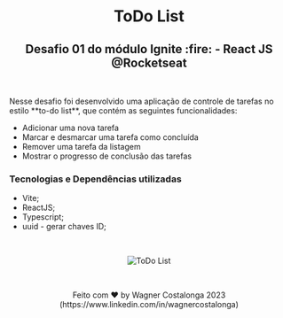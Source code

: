 <h1 align="center">ToDo List</h1>
<h2 align="center">Desafio 01 do módulo Ignite :fire: - React JS @Rocketseat</h2>

<br />
<p>Nesse desafio foi desenvolvido uma aplicação de controle de tarefas no estilo **to-do list**, que contém as seguintes funcionalidades:

- Adicionar uma nova tarefa
- Marcar e desmarcar uma tarefa como concluída
- Remover uma tarefa da listagem
- Mostrar o progresso de conclusão das tarefas</p>

### **Tecnologias e Dependências utilizadas**

- Vite;
- ReactJS;
- Typescript;
- uuid - gerar chaves ID;

<br />

<p align="center">
  <img alt="ToDo List" src="https://i.ibb.co/r33Ybyv/screencapture-localhost-5173-2023-03-25-09-12-50.png" />
</p>

<br />

<p align="center">Feito com ♥ by Wagner Costalonga 2023 (https://www.linkedin.com/in/wagnercostalonga)</p>

